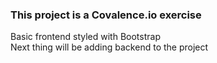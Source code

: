 
### This project is a Covalence.io exercise 


Basic frontend styled with Bootstrap<br />
Next thing will be adding backend to the project<br />
